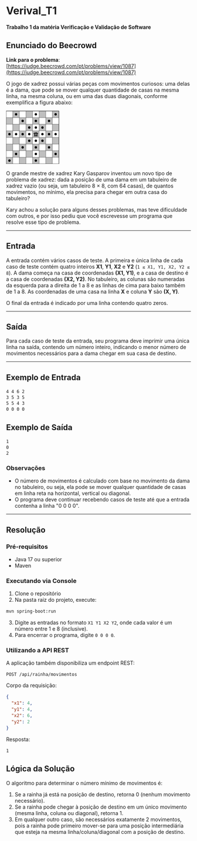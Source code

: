 # Verival_T1
**Trabalho 1 da matéria Verificação e Validação de Software**

## Enunciado do Beecrowd

**Link para o problema**: [https://judge.beecrowd.com/pt/problems/view/1087](https://judge.beecrowd.com/pt/problems/view/1087)

O jogo de xadrez possui várias peças com movimentos curiosos: uma delas é a dama, que pode se mover qualquer quantidade de casas na mesma linha, na mesma coluna, ou em uma das duas diagonais, conforme exemplifica a figura abaixo:

![Imagem do tabuleiro de damas](resources/imagem_damas.png)

O grande mestre de xadrez Kary Gasparov inventou um novo tipo de problema de xadrez: dada a posição de uma dama em um tabuleiro de xadrez vazio (ou seja, um tabuleiro 8 × 8, com 64 casas), de quantos movimentos, no mínimo, ela precisa para chegar em outra casa do tabuleiro?

Kary achou a solução para alguns desses problemas, mas teve dificuldade com outros, e por isso pediu que você escrevesse um programa que resolve esse tipo de problema.  

---

## Entrada

A entrada contém vários casos de teste. A primeira e única linha de cada caso de teste contém quatro inteiros **X1**, **Y1**, **X2** e **Y2** (`1 ≤ X1, Y1, X2, Y2 ≤ 8`). A dama começa na casa de coordenadas **(X1, Y1)**, e a casa de destino é a casa de coordenadas **(X2, Y2)**. No tabuleiro, as colunas são numeradas da esquerda para a direita de 1 a 8 e as linhas de cima para baixo também de 1 a 8. As coordenadas de uma casa na linha **X** e coluna **Y** são **(X, Y)**.

O final da entrada é indicado por uma linha contendo quatro zeros.

---

## Saída

Para cada caso de teste da entrada, seu programa deve imprimir uma única linha na saída, contendo um número inteiro, indicando o menor número de movimentos necessários para a dama chegar em sua casa de destino.

---

## Exemplo de Entrada
```
4 4 6 2
3 5 3 5
5 5 4 3
0 0 0 0
```
## Exemplo de Saída
```
1
0
2
```
### Observações

- O número de movimentos é calculado com base no movimento da dama no tabuleiro, ou seja, ela pode se mover qualquer quantidade de casas em linha reta na horizontal, vertical ou diagonal.
- O programa deve continuar recebendo casos de teste até que a entrada contenha a linha "0 0 0 0".

---

## Resolução

### Pré-requisitos

- Java 17 ou superior
- Maven

### Executando via Console

1. Clone o repositório
2. Na pasta raiz do projeto, execute:

```bash
mvn spring-boot:run
```

3. Digite as entradas no formato `X1 Y1 X2 Y2`, onde cada valor é um número entre 1 e 8 (inclusive).
4. Para encerrar o programa, digite `0 0 0 0`.

### Utilizando a API REST

A aplicação também disponibiliza um endpoint REST:

```
POST /api/rainha/movimentos
```

Corpo da requisição:

```json
{
  "x1": 4,
  "y1": 4,
  "x2": 6,
  "y2": 2
}
```

Resposta:

```
1
```

## Lógica da Solução

O algoritmo para determinar o número mínimo de movimentos é:

1. Se a rainha já está na posição de destino, retorna 0 (nenhum movimento necessário).
2. Se a rainha pode chegar à posição de destino em um único movimento (mesma linha, coluna ou diagonal), retorna 1.
3. Em qualquer outro caso, são necessários exatamente 2 movimentos, pois a rainha pode primeiro mover-se para uma posição intermediária que esteja na mesma linha/coluna/diagonal com a posição de destino.